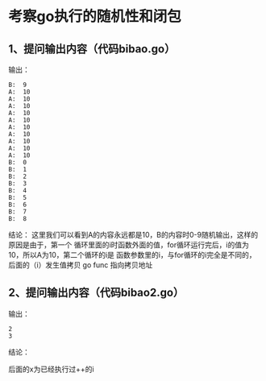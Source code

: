 # 考察go执行的随机性和闭包
## 1、提问输出内容（代码bibao.go）
输出：
````
B:  9
A:  10
A:  10
A:  10
A:  10
A:  10
A:  10
A:  10
A:  10
A:  10
A:  10
B:  0
B:  1
B:  2
B:  3
B:  4
B:  5
B:  6
B:  7
B:  8
````

结论：
这里我们可以看到A的内容永远都是10，B的内容时0-9随机输出，这样的原因是由于，第一个 循环里面的i时函数外面的值，for循环运行完后，i的值为10，所以A为10，第二个循环的i是 函数参数里的i，与for循环的i完全是不同的，后面的（i）发生值拷贝 go func 指向拷贝地址

## 2、提问输出内容（代码bibao2.go）
输出：
````
2
3
````
结论：

后面的x为已经执行过++的i